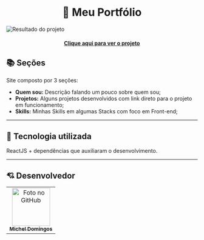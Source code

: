 <h1 align="center">
  📰 Meu Portfólio
</h1>

![Resultado do projeto](assets/images/prev.jpg)

<h4 align="center"><a href="https://mi-code.vercel.app/">Clique aqui para ver o projeto</a></h4>

## 📚 Seções
Site composto por 3 seções:

- **Quem sou:** Descrição falando um pouco sobre quem sou;
- **Projetos:** Alguns projetos desenvolvidos com link direto para o projeto em funcionamento;
- **Skills:** Minhas Skills em algumas Stacks com foco em Front-end;

---

## 💼 Tecnologia utilizada
ReactJS + dependências que auxiliaram o desenvolvimento.

---

## 💘 Desenvolvedor<br>
<table>
  <tr>
    <td align="center">
      <a href="https://github.com/iuricode">
        <img src="https://avatars.githubusercontent.com/u/55795597?v=4" width="100" alt="Foto no GitHub"/><br>
        <sub>
          <b>Michel Domingos</b>
        </sub>
      </a>
    </td>
  </tr>
</table>
